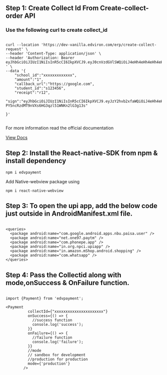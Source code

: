 
## Step 1: Create Collect Id From Create-collect-order API
### Use the following curl to create collect_id


```

curl --location 'https://dev-vanilla.edviron.com/erp/create-collect-request' \
--header 'Content-Type: application/json' \
--header 'Authorization: Bearer eyJhbGciOiJIUzI1NiIsInR5cCI6IkpXVCJ9.eyJ0cnVzdGVlSWQiOiJ4eHh4eHh4eHh4eHh4eCIsIkluZGV4T2ZBcGlLZXkiOjksImlhdCI6MTcxMjU1NzM3OSwiZXhwIjoxNzQ0MTE0OTc5fQ.pi6v80UtWFODc9EH1fh1z7evj7HpLgiMS_uc60EKSHc
' \
--data '{
    "school_id":"xxxxxxxxxxxxx",
    "amount":"1",
    "callback_url":"https://google.com",
    "student_id":"s123456",
    "receipt":"r12",
    "sign":"eyJhbGciOiJIUzI1NiIsInR5cCI6IkpXVCJ9.eyJzY2hvb2xfaWQiOiJ4eHh4eHh4eHh4eHh4IiwiYW1vdW50IjoiMSIsImNhbGxiYWNrX3VybCI6Imh0dHBzOi8vZ29vZ2xlLmNvbSJ9.HC_L8o-PY5ncRzdMT9nVXs6HG3qzl51WNKn2lG3g13s"

}'


```
For more information read the official documentation

[View Docs](https://documenter.getpostman.com/view/22738724/2s9Ykq5zui)


## Step 2: Install the React-native-SDK from npm & install dependency

```
npm i edvpayment
```
Add Native-webview package using

```
npm i react-native-webview
```





## Step 3: To open the upi app, add the below code just outside <application> in    AndroidManifest.xml file.

```

<queries>
  <package android:name="com.google.android.apps.nbu.paisa.user" />
  <package android:name="net.one97.paytm" />
  <package android:name="com.phonepe.app" />
  <package android:name="in.org.npci.upiapp" />
  <package android:name="in.amazon.mShop.android.shopping" />
  <package android:name="com.whatsapp" />
</queries>

```

## Step 4: Pass the Collectid along with mode,onSuccess & OnFailure function.

```

import {Payment} from 'edvpayment';

<Payment
          collectId={"xxxxxxxxxxxxxxxxxxxxxx"}
          onSuccess={() => {
            //success function
            console.log('success');
          }}
          onFailure={() => {
            //failure function
            console.log('failure');
          }}
          //mode
          // sandbox for development
          //production for production
          mode={'production'}
        />

```







